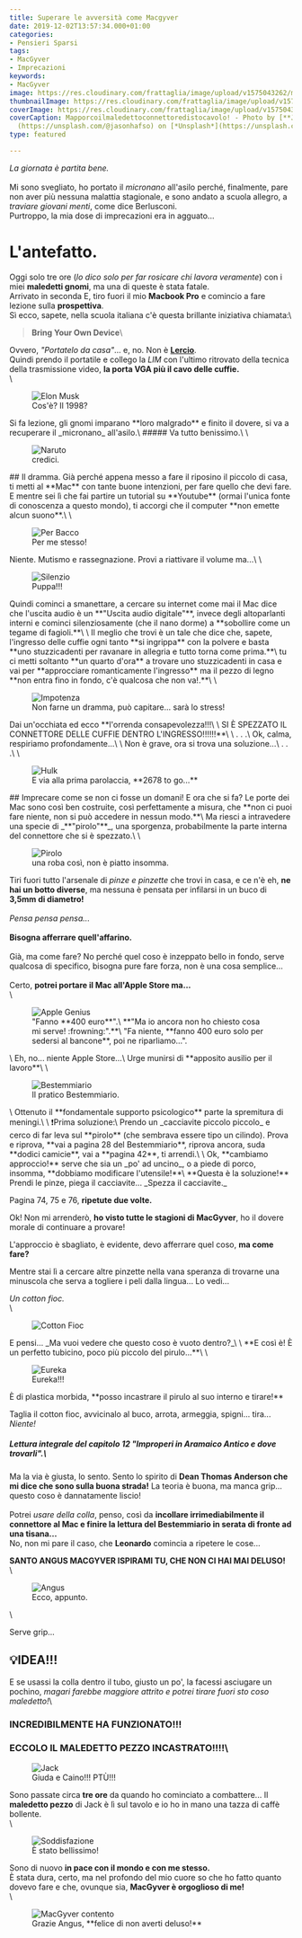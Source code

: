 ```yaml
---
title: Superare le avversità come Macgyver
date: 2019-12-02T13:57:34.000+01:00
categories:
- Pensieri Sparsi
tags:
- MacGyver
- Imprecazioni
keywords:
- MacGyver
image: https://res.cloudinary.com/frattaglia/image/upload/v1575043262/macgyver/mg-urlo.jpg
thumbnailImage: https://res.cloudinary.com/frattaglia/image/upload/v1575043262/macgyver/mg-urlo.jpg
coverImage: https://res.cloudinary.com/frattaglia/image/upload/v1575043262/macgyver/mg-urlo.jpg
coverCaption: Mapporcoilmaledettoconnettoredistocavolo! - Photo by [**Jason Hafso**]
  (https://unsplash.com/@jasonhafso) on [*Unsplash*](https://unsplash.com/)
type: featured

---
```

_La giornata è partita bene._\
\
Mi sono svegliato, ho portato il _micronano_ all'asilo perché, finalmente, pare non aver più nessuna malattia stagionale, e sono andato a scuola allegro, a _traviare giovani menti_, come dice Berlusconi.\
Purtroppo, la mia dose di imprecazioni era in agguato...

<!--more-->
# L'antefatto.
Oggi solo tre ore (_lo dico solo per far rosicare chi lavora veramente_) con i miei **maledetti gnomi**, ma una di queste è stata fatale.\
Arrivato in seconda E, tiro fuori il mio **Macbook Pro** e comincio a fare lezione sulla **prospettiva**.\
Sì ecco, sapete, nella scuola italiana c'è questa brillante iniziativa chiamata:\

>**Bring Your Own Device**\

Ovvero, _"Portatelo da casa"_... e, no. Non è [**Lercio**](https://www.orizzontescuola.it/scuola-si-apre-al-byod-tutti-scuola-smartphone-e-tablet/).\
Quindi prendo il portatile e collego la _LIM_ con l'ultimo ritrovato della tecnica della trasmissione video, **la porta VGA più il cavo delle cuffie.**\
\
<div class="outer">
<figure>
  <img src="https://res.cloudinary.com/frattaglia/image/upload/v1575292213/macgyver/elon-musk_qhcyef.jpg" alt="Elon Musk">
  <figcaption>Cos'è? Il 1998?</figcaption>
</figure>
</div>
Si fa lezione, gli gnomi imparano **loro malgrado** e finito il dovere, si va a recuperare il _micronano_ all'asilo.\
##### Va tutto benissimo.\
\
<div class="outer">
<figure>
  <img src="https://res.cloudinary.com/frattaglia/image/upload/v1575292245/macgyver/naruto_tzsi93.jpg" alt="Naruto">
  <figcaption>credici.</figcaption>
</figure>
</div>
## Il dramma.
Già perché appena messo a fare il riposino il piccolo di casa, ti metti al **Mac** con tante buone intenzioni, per fare quello che devi fare. E mentre sei lì che fai partire un tutorial su **Youtube** (ormai l'unica fonte di conoscenza a questo mondo), ti accorgi che il computer **non emette alcun suono**.\
\
<div class="outer">
<figure>
  <img src="https://res.cloudinary.com/frattaglia/image/upload/v1575292337/macgyver/bacco_lduxlb.jpg" alt="Per Bacco">
  <figcaption>Per me stesso!</figcaption>
</figure>
</div>
Niente. Mutismo e rassegnazione. Provi a riattivare il volume ma...\
\
<div class="outer">
<figure>
  <img src="https://res.cloudinary.com/frattaglia/image/upload/c_scale,w_224/v1575047516/macgyver/hDq0N_qwys4z.png" alt="Silenzio">
  <figcaption>Puppa!!!</figcaption>
</figure>
</div>
Quindi cominci a smanettare, a cercare su internet come mai il Mac dice che l'uscita audio è un **"Uscita audio digitale"**, invece degli altoparlanti interni e cominci silenziosamente (che il nano dorme) a **sobollire come un tegame di fagioli.**\
\
Il meglio che trovi è un tale che dice che, sapete, l'ingresso delle cuffie ogni tanto **si ingrippa** con la polvere e basta **uno stuzzicadenti per ravanare in allegria e tutto torna come prima.**\
tu ci metti soltanto **un quarto d'ora** a trovare uno stuzzicadenti in casa e vai per **approcciare romanticamente l'ingresso** ma il pezzo di legno **non entra fino in fondo, c'è qualcosa che non va!.**\
\
<div class="outer">
<figure>
  <img src="https://res.cloudinary.com/frattaglia/image/upload/v1575292413/macgyver/impotenza_segpxg.jpg" alt="Impotenza">
  <figcaption>Non farne un dramma, può capitare... sarà lo stress!</figcaption>
</figure>
</div>
Dai un'occhiata ed ecco **l'orrenda consapevolezza!!!\
\
SI È SPEZZATO IL CONNETTORE DELLE CUFFIE DENTRO L'INGRESSO!!!!!!**\
\
. . .\
Ok, calma, respiriamo profondamente...\
\
Non è grave, ora si trova una soluzione...\
. . .\
\
<div class="outer">
<figure>
  <img src="https://res.cloudinary.com/frattaglia/image/upload/v1575292496/macgyver/hulk_so2lxk.jpg" alt="Hulk">
  <figcaption>E via alla prima parolaccia, **2678 to go...**</figcaption>
</figure>
</div>
## Imprecare come se non ci fosse un domani!
E ora che si fa? Le porte dei Mac sono così ben costruite, così perfettamente a misura, che **non ci puoi fare niente, non si può accedere in nessun modo.**\
Ma riesci a intravedere una specie di _**"pirolo"**_, una sporgenza, probabilmente la parte interna del connettore che si è spezzato.\
\
<div class="outer">
<figure>
  <img src="https://res.cloudinary.com/frattaglia/image/upload/v1575292623/macgyver/plug_mr1vpc.jpg" alt="Pirolo">
  <figcaption>una roba così, non è piatto insomma.</figcaption>
</figure>
</div>

Tiri fuori tutto l'arsenale di _pinze e pinzette_ che trovi in casa, e ce n'è eh, **ne hai un botto diverse**, ma nessuna è pensata per infilarsi in un buco di **3,5mm di diametro!**\
\
_Pensa pensa pensa..._\
\
**Bisogna afferrare quell'affarino.**\
\
Già, ma come fare? No perché quel coso è inzeppato bello in fondo, serve qualcosa di specifico, bisogna pure fare forza, non è una cosa semplice...\
\
Certo, **potrei portare il Mac all'Apple Store ma...**\
\
<div class="outer">
<figure>
  <img src="https://res.cloudinary.com/frattaglia/image/upload/v1575050165/macgyver/dipendenti_Apple_store_er48zl.jpg" alt="Apple Genius">
  <figcaption>"Fanno **400 euro**".\
  **"Ma io ancora non ho chiesto cosa mi serve! :frowning:".**\
  "Fa niente, **fanno 400 euro solo per sedersi al bancone**, poi ne riparliamo...".  </figcaption>
</figure>
</div>\
Eh, no... niente Apple Store...\
Urge munirsi di **apposito ausilio per il lavoro**\
\
<div class="outer">
<figure>
  <img src="https://res.cloudinary.com/frattaglia/image/upload/v1575292756/macgyver/bestemmiario_rhccap.jpg" alt="Bestemmiario">
  <figcaption>Il pratico Bestemmiario.</figcaption>
</figure>
</div>\
Ottenuto il **fondamentale supporto psicologico** parte la spremitura di meningi.\
\
❗Prima soluzione:\
Prendo un _cacciavite piccolo piccolo_ e cerco di far leva sul **pirolo** (che sembrava essere tipo un cilindo).
Prova e riprova, **vai a pagina 28 del Bestemmiario**, riprova ancora, suda **dodici camicie**, vai a **pagina 42**, ti arrendi.\
\
Ok, **cambiamo approccio!** serve che sia un _po' ad uncino_, o a piede di porco, insomma, **dobbiamo modificare l'utensile!**\
**Questa è la soluzione!**
Prendi le pinze, piega il cacciavite...
_Spezza il cacciavite._

Pagina 74, 75 e 76, **ripetute due volte.**

Ok! Non mi arrenderò, **ho visto tutte le stagioni di MacGyver**, ho il dovere morale di continuare a provare!

L'approccio è sbagliato, è evidente, devo afferrare quel coso, **ma come fare?**

Mentre stai lì a cercare altre pinzette nella vana speranza di trovarne una minuscola che serva a togliere i peli dalla lingua...
Lo vedi...

_Un cotton fioc._\
\
<div class="outer">
<figure>
  <img src="https://res.cloudinary.com/frattaglia/image/upload/v1575292822/macgyver/cottonfioc_m93phh.jpg" alt="Cotton Fioc">
  <figcaption></figcaption>
</figure>
</div>
E pensi...
_Ma vuoi vedere che questo coso è vuoto dentro?_\
\
**E così è! È un perfetto tubicino, poco più piccolo del pirulo...**\
\
<div class="outer">
<figure>
  <img src="https://res.cloudinary.com/frattaglia/image/upload/v1575292874/macgyver/tubo_qrqfn7.jpg" alt="Eureka">
  <figcaption>Eureka!!!</figcaption>
</figure>
</div>
È di plastica morbida, **posso incastrare il pirulo al suo interno e tirare!**

Taglia il cotton fioc, avvicinalo al buco, arrota, armeggia, spigni... tira...
_Niente!_

##### Lettura integrale del capitolo 12 **"Improperi in Aramaico Antico e dove trovarli".**\

Ma la via è giusta, lo sento. Sento lo spirito di **Dean Thomas Anderson che mi dice che sono sulla buona strada!**
La teoria è buona, ma manca grip... questo coso è dannatamente liscio!\
\
Potrei _usare della colla_, penso, così da **incollare irrimediabilmente il connettore al Mac e finire la lettura del Bestemmiario in serata di fronte ad una tisana...**\
No, non mi pare il caso, che **Leonardo** comincia a ripetere le cose...

**SANTO ANGUS MACGYVER ISPIRAMI TU, CHE NON CI HAI MAI DELUSO!**\
\
<div class="outer">
<figure>
  <img src="https://res.cloudinary.com/frattaglia/image/upload/v1575114106/macgyver/macgyver_xcpvww.jpg" alt="Angus "Mac" MAcGyver">
  <figcaption>Ecco, appunto.</figcaption>
</figure>
</div>\

Serve grip...

## 💡IDEA!!!

E se usassi la colla dentro il tubo, giusto un po', la facessi asciugare un pochino, _magari farebbe maggiore attrito e potrei tirare fuori sto coso maledetto!_\

### INCREDIBILMENTE HA FUNZIONATO!!!

### ECCOLO IL MALEDETTO PEZZO INCASTRATO!!!!\

<div class="outer">
<figure>
  <img src="https://res.cloudinary.com/frattaglia/image/upload/v1575292936/macgyver/jack_fw0fhw.jpg" alt="Jack">
  <figcaption>Giuda e Caino!!! PTÙ!!!</figcaption>
</figure>
</div>

Sono passate circa **tre ore** da quando ho cominciato a combattere... Il **maledetto pezzo** di Jack è lì sul tavolo e io ho in mano una tazza di caffè bollente.\
\
<div class="outer">
<figure>
  <img src="https://res.cloudinary.com/frattaglia/image/upload/v1575293088/macgyver/its-complicated_wm2qkw.jpg" alt="Soddisfazione">
  <figcaption>È stato bellissimo!</figcaption>
</figure>
</div>

Sono di nuovo **in pace con il mondo e con me stesso.**\
È stata dura, certo, ma nel profondo del mio cuore so che ho fatto quanto dovevo fare e che, ovunque sia, **MacGyver è orgoglioso di me!**\
\
<div class="outer">
<figure>
  <img src="https://res.cloudinary.com/frattaglia/image/upload/v1575293166/macgyver/macgyverorgoglio_yjnv18.jpg" alt="MacGyver contento">
  <figcaption>Grazie Angus, **felice di non averti deluso!**</figcaption>
</figure>
</div>